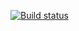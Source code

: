 [![Build status](https://ci.appveyor.com/api/projects/status/fj48uka67k6wmj40?svg=true)](https://ci.appveyor.com/project/yuliyakudinova/homeworkpatternspart2)